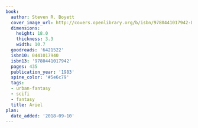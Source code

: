 ```yaml
---
book:
  author: Steven R. Boyett
  cover_image_url: http://covers.openlibrary.org/b/isbn/9780441017942-L.jpg
  dimensions:
    height: 18.0
    thickness: 3.3
    width: 10.7
  goodreads: '6421522'
  isbn10: 0441017940
  isbn13: '9780441017942'
  pages: 435
  publication_year: '1983'
  spine_color: '#5e6c79'
  tags:
  - urban-fantasy
  - scifi
  - fantasy
  title: Ariel
plan:
  date_added: '2018-09-10'
---
```

